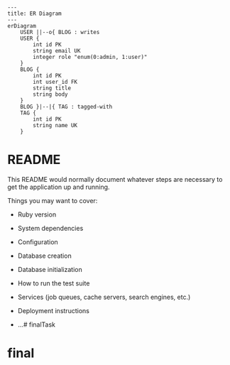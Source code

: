 
```mermaid
---
title: ER Diagram
---
erDiagram
    USER ||--o{ BLOG : writes
    USER {
        int id PK
        string email UK
        integer role "enum(0:admin, 1:user)"
    }
    BLOG {
        int id PK
        int user_id FK
        string title
        string body
    }
    BLOG }|--|{ TAG : tagged-with
    TAG {
        int id PK
        string name UK
    }
```
# README

This README would normally document whatever steps are necessary to get the
application up and running.

Things you may want to cover:

* Ruby version

* System dependencies

* Configuration

* Database creation

* Database initialization

* How to run the test suite

* Services (job queues, cache servers, search engines, etc.)

* Deployment instructions

* ...# finalTask
# final
